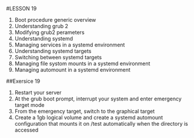 #LESSON 19

1. Boot procedure generic overview
2. Understanding grub 2
3. Modifying grub2 perameters
4. Understanding systemd
5. Managing services in a systemd environment
6. Understanding systemd targets
7. Switching between systemd targets
8. Managing file systom mounts in a systemd environment
9. Managing automount in a systemd environment

##Exersice 19

1. Restart your server
2. At the grub boot prompt, interrupt your system and enter emergency target mode
3. From the emergency target, switch to the graphical target
4. Create a 1gb logical volume and create a systemd automount configuration that mounts it on /test automatically when the directory is accessed